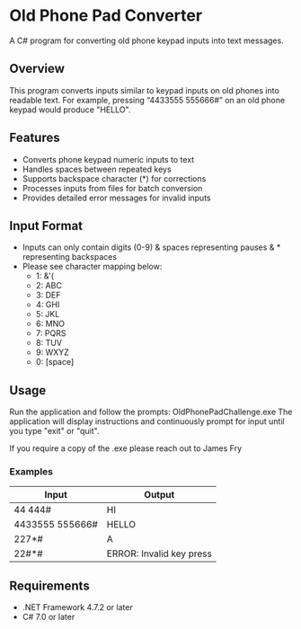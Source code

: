 # Old Phone Pad Converter

A C# program for converting old phone keypad inputs into text messages.

## Overview

This program converts inputs similar to keypad inputs on old phones into readable text. For example, pressing “4433555 555666#” on an old phone keypad would produce "HELLO".

## Features

- Converts phone keypad numeric inputs to text
- Handles spaces between repeated keys
- Supports backspace character (*) for corrections
- Processes inputs from files for batch conversion
- Provides detailed error messages for invalid inputs

## Input Format
- Inputs can only contain digits (0-9) & spaces representing pauses & * representing backspaces 
- Please see character mapping below:
  - 1: &'(
  - 2: ABC
  - 3: DEF
  - 4: GHI
  - 5: JKL
  - 6: MNO
  - 7: PQRS
  - 8: TUV
  - 9: WXYZ
  - 0: [space]


## Usage

Run the application and follow the prompts:
OldPhonePadChallenge.exe
The application will display instructions and continuously prompt for input until you type "exit" or "quit".

If you require a copy of the .exe please reach out to James Fry


### Examples

Input | Output
----- | ------
44 444# | HI
4433555 555666# | HELLO
227*# | A
22#*# | ERROR: Invalid key press

## Requirements

- .NET Framework 4.7.2 or later
- C# 7.0 or later
